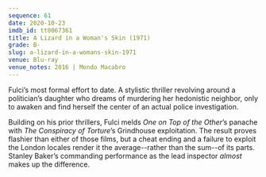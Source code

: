 ```yaml
---
sequence: 61
date: 2020-10-23
imdb_id: tt0067361
title: A Lizard in a Woman's Skin (1971)
grade: B-
slug: a-lizard-in-a-womans-skin-1971
venue: Blu-ray
venue_notes: 2016 | Mondo Macabro
---
```


Fulci’s most formal effort to date. A stylistic thriller revolving around a politician’s daughter who dreams of murdering her hedonistic neighbor, only to awaken and find herself the center of an actual police investigation.

<!-- end -->

Building on his prior thrillers, Fulci melds <span data-imdb-id="tt0065148">_One on Top of the Other_</span>’s panache with <span data-imdb-id="tt0064073">_The Conspiracy of Torture_</span>’s Grindhouse exploitation. The result proves flashier than either of those films, but a cheat ending and a failure to exploit the London locales render it the average--rather than the sum--of its parts. Stanley Baker’s commanding performance as the lead inspector _almost_ makes up the difference.
